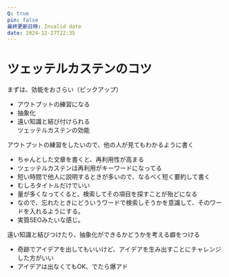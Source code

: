 ```yaml
---
Q: true
pin: false
最終更新日時: Invalid date
date: 2024-12-27T22:35
---
```

# ツェッテルカステンのコツ

まずは、効能をおさらい（ピックアップ）

- アウトプットの練習になる  
- 抽象化  
- 遠い知識と結び付けられる　  
ツェッテルカステンの効能  

アウトプットの練習をしたいので、他の人が見てもわかるように書く

- ちゃんとした文章を書くと、再利用性が高まる  
- ツェッテルカステンは再利用がキーワードになってる  
- 短い時間で他人に説明するときが多いので、なるべく短く要約して書く  
- むしろタイトルだけでいい  
- 量が多くなってくると、検索してその項目を探すことが殆どになる  
- なので、忘れたときにどういうワードで検索しそうかを意識して、そのワードを入れるようにする。  
- 実質SEOみたいな感じ。  

遠い知識と結びつけたり、抽象化ができるかどうかを考える癖をつける

- 奇跡でアイデアを出してもいいけど、アイデアを生み出すことにチャレンジした方がいい  
- アイデアは出なくてもOK、でたら爆アド